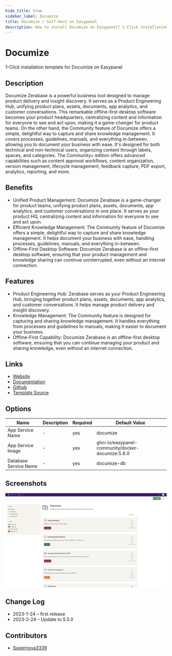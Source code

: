 ```yaml
---
hide_title: true
sidebar_label: Documize
title: Documize | Self-Host on Easypanel
description: How to install Documize on Easypanel? 1-Click installation template for Documize on Easypanel
---
```


<!-- generated -->

# Documize

1-Click installation template for Documize on Easypanel

## Description

Documize Zerabase is a powerful business tool designed to manage product delivery and insight discovery. It serves as a Product Engineering Hub, unifying product plans, assets, documents, app analytics, and customer conversations. This remarkable offline-first desktop software becomes your product headquarters, centralizing content and information for everyone to see and act upon, making it a game-changer for product teams. On the other hand, the Community feature of Documize offers a simple, delightful way to capture and share knowledge management. It covers processes, guidelines, manuals, and everything in-between, allowing you to document your business with ease. It&#39;s designed for both technical and non-technical users, organizing content through labels, spaces, and categories. The Community+ edition offers advanced capabilities such as content approval workflows, content organization, version management, lifecycle management, feedback capture, PDF export, analytics, reporting, and more.

## Benefits

- Unified Product Management: Documize Zerabase is a game-changer for product teams, unifying product plans, assets, documents, app analytics, and customer conversations in one place. It serves as your product HQ, centralizing content and information for everyone to see and act upon.
- Efficient Knowledge Management: The Community feature of Documize offers a simple, delightful way to capture and share knowledge management. It helps document your business with ease, handling processes, guidelines, manuals, and everything in-between.
- Offline-First Desktop Software: Documize Zerabase is an offline-first desktop software, ensuring that your product management and knowledge sharing can continue uninterrupted, even without an internet connection.

## Features

- Product Engineering Hub: Zerabase serves as your Product Engineering Hub, bringing together product plans, assets, documents, app analytics, and customer conversations. It helps manage product delivery and insight discovery.
- Knowledge Management: The Community feature is designed for capturing and sharing knowledge management. It handles everything from processes and guidelines to manuals, making it easier to document your business.
- Offline-First Capability: Documize Zerabase is an offline-first desktop software, ensuring that you can continue managing your product and sharing knowledge, even without an internet connection.

## Links

- [Website](https://documize.com)
- [Documentation](https://docs.documize.com/docs)
- [Github](https://github.com/documize/community)
- [Template Source](https://github.com/easypanel-io/templates/tree/main/templates/documize)

## Options

Name | Description | Required | Default Value
-|-|-|-
App Service Name | - | yes | documize
App Service Image | - | yes | ghcr.io/easypanel-community/docker-documize:5.6.0
Database Service Name | - | yes | documize-db

## Screenshots

![Documize Screenshot](./assets/screenshot.png)

## Change Log

- 2023-1-24 – first release
- 2023-2-24 – Update to 5.5.0

## Contributors

- [Supernova3339](https://github.com/Supernova3339)
